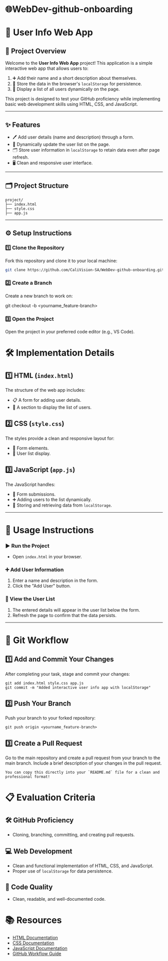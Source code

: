 # 🌐WebDev-github-onboarding
# 📝 User Info Web App

## 📖 Project Overview
Welcome to the **User Info Web App** project! This application is a simple interactive web app that allows users to:
1. ➕ Add their name and a short description about themselves.
2. 💾 Store the data in the browser's `localStorage` for persistence.
3. 👥 Display a list of all users dynamically on the page.

This project is designed to test your GitHub proficiency while implementing basic web development skills using HTML, CSS, and JavaScript.

---

## ✨ Features
- 🖊️ Add user details (name and description) through a form.
- 🔄 Dynamically update the user list on the page.
- 🗂️ Store user information in `localStorage` to retain data even after page refresh.
- 🖥️ Clean and responsive user interface.

---

## 🗂️ Project Structure
```
project/
├── index.html
├── style.css
├── app.js
```
---

## ⚙️ Setup Instructions

### 1️⃣ Clone the Repository
Fork this repository and clone it to your local machine:
```bash
git clone https://github.com/CaliVision-SA/WebDev-github-onboarding.git
```
### 2️⃣ Create a Branch
Create a new branch to work on:

git checkout -b <yourname_feature-branch>

### 3️⃣ Open the Project
Open the project in your preferred code editor (e.g., VS Code).

# 🛠️ Implementation Details

## 1️⃣ HTML (`index.html`)
The structure of the web app includes:
- 📋 A form for adding user details.
- 📑 A section to display the list of users.

## 2️⃣ CSS (`style.css`)
The styles provide a clean and responsive layout for:
- 🎨 Form elements.
- 📝 User list display.

## 3️⃣ JavaScript (`app.js`)
The JavaScript handles:
- 📨 Form submissions.
- ➕ Adding users to the list dynamically.
- 💾 Storing and retrieving data from `localStorage`.

---

# 🚀 Usage Instructions

### ▶️ Run the Project
- Open `index.html` in your browser.

### ➕ Add User Information
1. Enter a name and description in the form.
2. Click the "Add User" button.

### 👀 View the User List
1. The entered details will appear in the user list below the form.
2. Refresh the page to confirm that the data persists.

---

# 🔄 Git Workflow

## 1️⃣ Add and Commit Your Changes
After completing your task, stage and commit your changes:
```
git add index.html style.css app.js
git commit -m "Added interactive user info app with localStorage"
```

## 2️⃣ Push Your Branch
Push your branch to your forked repository:
```
git push origin <yourname_feature-branch>
```
## 3️⃣ Create a Pull Request
Go to the main repository and create a pull request from your branch to the main branch.
Include a brief description of your changes in the pull request.
```
You can copy this directly into your `README.md` file for a clean and professional format!
```

# 📋 Evaluation Criteria

## 🛠️ GitHub Proficiency
- Cloning, branching, committing, and creating pull requests.

## 💻 Web Development
- Clean and functional implementation of HTML, CSS, and JavaScript.
- Proper use of `localStorage` for data persistence.

## 🧹 Code Quality
- Clean, readable, and well-documented code.

# 📚 Resources

- [HTML Documentation](https://developer.mozilla.org/en-US/docs/Web/HTML)
- [CSS Documentation](https://developer.mozilla.org/en-US/docs/Web/CSS)
- [JavaScript Documentation](https://developer.mozilla.org/en-US/docs/Web/JavaScript)
- [GitHub Workflow Guide](https://guides.github.com/introduction/flow/)
